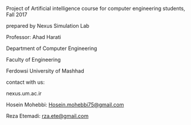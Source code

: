 
Project of Artificial intelligence course for computer engineering students, Fall 2017

prepared by Nexus Simulation Lab

Professor: Ahad Harati

Department of Computer Engineering

Faculty of Engineering

Ferdowsi University of Mashhad




contact with us:

nexus.um.ac.ir

Hosein Mohebbi: Hosein.mohebbi75@gmail.com

Reza Etemadi:  rza.ete@gmail.com
